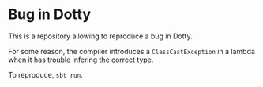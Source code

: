 # Bug in Dotty

This is a repository allowing to reproduce a bug in Dotty.

For some reason, the compiler introduces a `ClassCastException` in a lambda when it has trouble infering the correct type.

To reproduce, `sbt run`.
